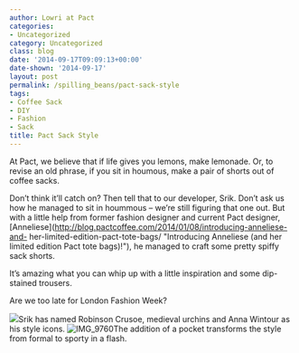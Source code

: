 ```yaml
---
author: Lowri at Pact
categories:
- Uncategorized
category: Uncategorized
class: blog
date: '2014-09-17T09:09:13+00:00'
date-shown: '2014-09-17'
layout: post
permalink: /spilling_beans/pact-sack-style
tags:
- Coffee Sack
- DIY
- Fashion
- Sack
title: Pact Sack Style
---
```


At Pact, we believe that if life gives you lemons, make lemonade. Or, to
revise an old phrase, if you sit in houmous, make a pair of shorts out of
coffee sacks.

Don’t think it’ll catch on? Then tell that to our developer, Srik. Don’t ask
us how he managed to sit in hoummous – we’re still figuring that one out. But
with a little help from former fashion designer and current Pact designer,
[Anneliese](http://blog.pactcoffee.com/2014/01/08/introducing-anneliese-and-
her-limited-edition-pact-tote-bags/ "Introducing Anneliese \(and her limited
edition Pact tote bags\)!"), he managed to craft some pretty spiffy sack
shorts.

It’s amazing what you can whip up with a little inspiration and some dip-
stained trousers.

Are we too late for London Fashion Week?

![](http://pactcoffee.files.wordpress.com/2014/09/img_9759.jpg?w=545)Srik has
named Robinson Crusoe, medieval urchins and Anna Wintour as his style icons.
![IMG_9760](http://pactcoffee.files.wordpress.com/2014/09/img_97601.jpg?w=545)The
addition of a pocket transforms the style from formal to sporty in a flash.